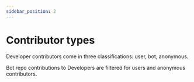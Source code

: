 ```yaml
---
sidebar_position: 2
---
```


# Contributor types

Developer contributors come in three classifications: user, bot, anonymous. 

Bot repo contributions to Developers are filtered for users and anonymous contributors. 
